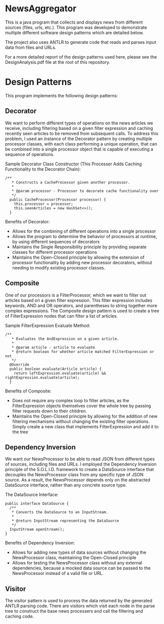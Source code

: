 # NewsAggregator

This is a java program that collects and displays news from different sources (files, urls, etc.). This program was developed to demonstrate multiple different software design patterns which are detailed below.

The project also uses ANTLR to generate code that reads and parses input data from files and URLs.

For a more detailed report of the design patterns used here, please see the DesignAnalysis.pdf file at the root of this repository.

# Design Patterns

This program implements the following design patterns:

## Decorator

We want to perform different types of operations on the news articles we receive, including filtering based on a given filter expression and caching recently seen articles to be removed from subsequent calls. To address this problem, I used an instance of the Decorator pattern by creating multiple processor classes, with each class performing a unique operation, that can be combined into a single processor object that is capable of executing a sequence of operations.

Sample Decorator Class Constructor (This Processer Adds Caching Functionality to the Decorator Chain):
```
/**
   * Constructs a CacheProcessor given another processor.
   *
   * @param processor - Processor to decorate cache functionality over
   */
  public CacheProcessor(Processor processor) {
    this.processor = processor;
    this.seenArticles = new HashSet<>();
  }
```

Benefits of Decorator:
 - Allows for the combining of different operations into a single processor
 - Allows the program to determine the behavior of processors at runtime, by using different sequences of decorators
 - Maintains the Single Responsibility principle by providing separate classes for different processor operations
 - Maintains the Open-Closed principle by allowing the extension of processor functionality by adding new processor decorators, without needing to modify existing processor classes.
 
 ## Composite
 
One of our processors is a FilterProcessor, which we want to filter out articles based on a given filter expression. This filter expression includes keywords, AND and OR operators, and parentheses to string together more complex expressions. The Composite design pattern is used to create a tree of FilterExpression nodes that can filter a list of articles.

Sample FilterExpression Evaluate Method:
```
/**
   * Evaluates the AndExpression on a given article.
   *
   * @param article - article to evaluate
   * @return boolean for whether article matched FilterExpression or not
   */
  @Override
  public boolean evaluate(Article article) {
    return leftExpression.evaluate(article) && rightExpression.evaluate(article);
  }
```

Benefits of Composite:
 - Does not require any complex loop to filter articles, as the FilterExpression objects themselves cover the whole tree by passing filter requests down to their children.
 - Maintains the Open-Closed principle by allowing for the addition of new filtering mechanisms without changing the existing filter operations. Simply create a new class that implements FilterExpression and add it to the tree
 
 ## Dependency Inversion
 
We want our NewsProcessor to be able to read JSON from different types of sources, including files and URLs. I employed the Dependency Inversion principle of the S.O.L.I.D. framework to create a DataSource interface that decouples the NewsProcessor class from any specific type of JSON source. As a result, the NewsProcessor depends only on the abstracted DataSource interface, rather than any concrete source type.

The DataSource Interface:
```
public interface DataSource {
  /**
   * Converts the DataSource to an InputStream.
   *
   * @return InputStream representing the DataSource
   */
  InputStream openStream();
}
```

Benefits of Dependency Inversion:
 - Allows for adding new types of data sources without changing the NewsProcessor class, maintaining the Open-Closed principle
 - Allows for testing the NewsProcessor class without any external dependencies, because a mocked data source can be passed to the NewsProcessor instead of a valid file or URL.

## Visitor

The visitor pattern is used to process the data returned by the generated ANTLR parsing code. There are visitors which visit each node in the parse tree to construct the base news processers and call the filtering and caching code.

